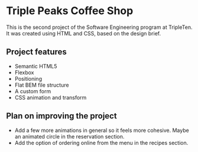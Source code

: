 # Triple Peaks Coffee Shop

This is the second project of the Software Engineering program at TripleTen. It was created using HTML and CSS, based on the design brief.

## Project features

- Semantic HTML5
- Flexbox
- Positioning
- Flat BEM file structure
- A custom form
- CSS animation and transform

## Plan on improving the project

- Add a few more animations in general so it feels more cohesive. Maybe an animated circle in the reservation section.
- Add the option of ordering online from the menu in the recipes section.
